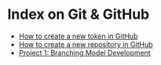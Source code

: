 # Index on Git & GitHub 
- [How to create a new token in GitHub](https://github.com/gitansalaza/devops/tree/main/git_and_github/token)
- [How to create a new repository in GitHub](https://github.com/gitansalaza/devops/tree/main/git_and_github/repository)
- [Project 1: Branching Model Development](https://github.com/gitansalaza/devops/blob/main/git_and_github/project_01/project_01_Branching_Model_Development.md)